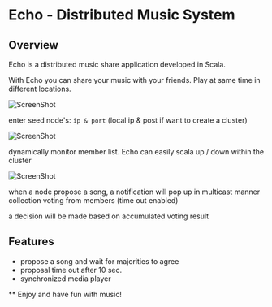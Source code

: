 # Echo - Distributed Music System

Overview
---------------------------

Echo is a distributed music share application developed in Scala.

With Echo you can share your music with your friends. Play at same time in different locations.

![ScreenShot](https://raw.github.com/wy4515/Echo/master/player/login.png)

enter seed node's: `ip & port` (local ip & post if want to create a cluster)

![ScreenShot](https://raw.github.com/wy4515/Echo/master/player/UI.png)

dynamically monitor member list. Echo can easily scala up / down within the cluster

![ScreenShot](https://raw.github.com/wy4515/Echo/master/player/Propose.png)

when a node propose a song, a notification will pop up in multicast manner collection voting from members (time out enabled)

a decision will be made based on accumulated voting result

Features
---------------------------
- propose a song and wait for majorities to agree
- proposal time out after 10 sec.
- synchronized media player

** Enjoy and have fun with music!
